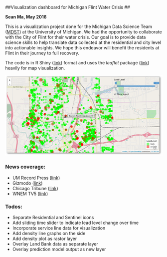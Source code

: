 ##Visualization dashboard for Michigan Flint Water Crisis ##

**Sean Ma, May 2016**

This is a visualization project done for the Michigan Data Science Team ([MDST](http://mdst.eecs.umich.edu/)) at the University of Michigan. We had the opportunity to collaborate with the City of Flint for their water crisis. Our goal is to provide data science skills to help translate data collected at the residential and city level into actionable insights. We hope this endeavor will benefit the residents at Flint in their journey to full recovery.

The code is in R Shiny ([link](http://shiny.rstudio.com/)) format and uses the _leaflet_ package ([link](http://rstudio.github.io/leaflet/)) heavily for map visualization.  

![snapshot](./asset/snapshot.png)

### News coverage: ###
- UM Record Press ([link](http://record.umich.edu/articles/google-u-m-build-digital-tools-flint-water-crisis))
- Gizmodo ([link](http://gizmodo.com/google-is-helping-flint-prioritize-which-lead-pipes-nee-1774517926))
- Chicago Tribune ([link](http://www.chicagotribune.com/bluesky/originals/ct-google-flint-water-data-bsi-20160503-story.html)) 
- WNEM TV5 ([link](http://www.wnem.com/story/31881735/google-donates-250000-to-help-bring-information-to-flint-residents))

### Todos: ###
- Separate Residential and Sentinel icons
- Add sliding time slider to indicate lead level change over time
- Incorporate service line data for visualization
- Add density line graphs on the side
- Add density plot as rastor layer
- Overlay Land Bank data as separate layer
- Overlay prediction model output as new layer 

